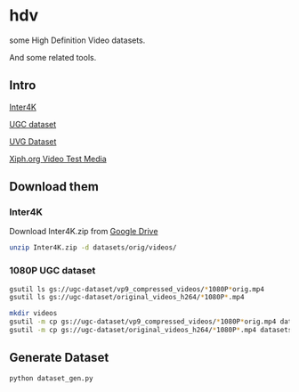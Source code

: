 # hdv

some High Definition Video datasets.

And some related tools.

## Intro

[Inter4K](https://alexandrosstergiou.github.io/datasets/Inter4K/index.html)

[UGC dataset](https://media.withyoutube.com/)

[UVG Dataset](https://ultravideo.fi/#testsequences)

[Xiph.org Video Test Media](https://media.xiph.org/video/derf/)

## Download them

### Inter4K

Download Inter4K.zip from [Google Drive](https://tinyurl.com/inter4KUHD)

```sh
unzip Inter4K.zip -d datasets/orig/videos/
```

### 1080P UGC dataset

```sh
gsutil ls gs://ugc-dataset/vp9_compressed_videos/*1080P*orig.mp4
gsutil ls gs://ugc-dataset/original_videos_h264/*1080P*.mp4

mkdir videos
gsutil -m cp gs://ugc-dataset/vp9_compressed_videos/*1080P*orig.mp4 datasets/orig/videos/
gsutil -m cp gs://ugc-dataset/original_videos_h264/*1080P*.mp4 datasets/orig/videos/
```

## Generate Dataset

```sh
python dataset_gen.py
```